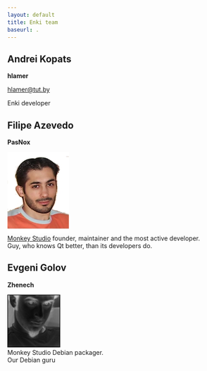 ```yaml
---
layout: default
title: Enki team
baseurl: .
---
```



## Andrei Kopats

**hlamer**

[hlamer@tut.by](mailto:hlamer@tut.by)

Enki developer

## Filipe Azevedo
**PasNox**

![Photo](photo/PasNox.jpg)  
[Monkey Studio](http://monkeystudio.org) founder, maintainer and the most active developer.  
Guy, who knows Qt better, than its developers do.  

## Evgeni Golov
**Zhenech**

![Photo](photo/EvgenyGolov.jpg)  
Monkey Studio Debian packager.  
Our Debian guru
